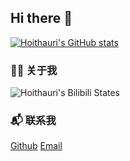 ## Hi there 👋
[![Hoithauri's GitHub stats](https://github-readme-stats.vercel.app/api?username=hoithauri)](https://github.com/anuraghazra/github-readme-stats)

### 👨‍💻 关于我
![Hoithauri's Bilibili States](https://stats.justsong.cn/api/bilibili/?id=387015977)

### 📬 联系我
[Github](https://github.com/hoithauri)
[Email](mailto:mail@hoithau.eu.org)
